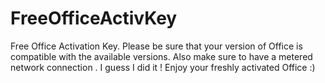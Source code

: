 # FreeOfficeActivKey
Free Office Activation Key. Please be sure that your version of Office is compatible with the available versions. Also make sure to have a metered network connection . I guess I did it ! Enjoy your freshly activated Office :)

